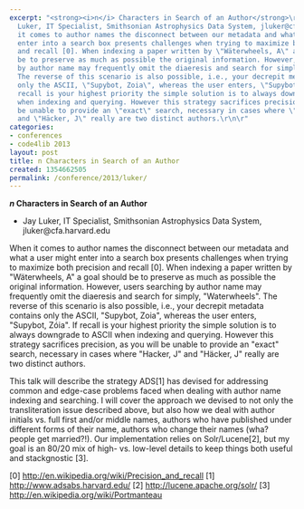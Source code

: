 ```yaml
---
excerpt: "<strong><i>n</i> Characters in Search of an Author</strong>\r\n<ul>\r\n<li>Jay
  Luker, IT Specialist, Smithsonian Astrophysics Data System, jluker@cfa.harvard.edu</li>\r\n</ul>\r\n\r\nWhen
  it comes to author names the disconnect between our metadata and what a user might
  enter into a search box presents challenges when trying to maximize both precision
  and recall [0]. When indexing a paper written by \"Wäterwheels, A\" a goal should
  be to preserve as much as possible the original information. However, users searching
  by author name may frequently omit the diaeresis and search for simply, \"Waterwheels\".
  The reverse of this scenario is also possible, i.e., your decrepit metadata contains
  only the ASCII, \"Supybot, Zoia\", whereas the user enters, \"Supybot, Zóia\". If
  recall is your highest priority the simple solution is to always downgrade to ASCII
  when indexing and querying. However this strategy sacrifices precision, as you will
  be unable to provide an \"exact\" search, necessary in cases where \"Hacker, J\"
  and \"Häcker, J\" really are two distinct authors.\r\n\r"
categories:
- conferences
- code4lib 2013
layout: post
title: n Characters in Search of an Author
created: 1354662505
permalink: /conference/2013/luker/
---
```

<strong><i>n</i> Characters in Search of an Author</strong>
<ul>
<li>Jay Luker, IT Specialist, Smithsonian Astrophysics Data System, jluker@cfa.harvard.edu</li>
</ul>

When it comes to author names the disconnect between our metadata and what a user might enter into a search box presents challenges when trying to maximize both precision and recall [0]. When indexing a paper written by "Wäterwheels, A" a goal should be to preserve as much as possible the original information. However, users searching by author name may frequently omit the diaeresis and search for simply, "Waterwheels". The reverse of this scenario is also possible, i.e., your decrepit metadata contains only the ASCII, "Supybot, Zoia", whereas the user enters, "Supybot, Zóia". If recall is your highest priority the simple solution is to always downgrade to ASCII when indexing and querying. However this strategy sacrifices precision, as you will be unable to provide an "exact" search, necessary in cases where "Hacker, J" and "Häcker, J" really are two distinct authors.

This talk will describe the strategy ADS[1] has devised for addressing common and edge-case problems faced when dealing with author name indexing and searching. I will cover the approach we devised to not only the transliteration issue described above, but also how we deal with author initials vs. full first and/or middle names, authors who have published under different forms of their name, authors who change their names (wha? people get married?!). Our implementation relies on Solr/Lucene[2], but my goal is an 80/20 mix of high- vs. low-level details to keep things both useful and stackgnostic [3].

[0] <a href="http://en.wikipedia.org/wiki/Precision_and_recall">http://en.wikipedia.org/wiki/Precision_and_recall</a> 
[1] <a href="http://www.adsabs.harvard.edu/">http://www.adsabs.harvard.edu/</a> 
[2] <a href="http://lucene.apache.org/solr/">http://lucene.apache.org/solr/</a> 
[3] <a href="http://en.wikipedia.org/wiki/Portmanteau">http://en.wikipedia.org/wiki/Portmanteau</a>
